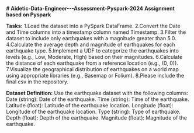 **# Aidetic-Data-Engineer---Assessment-Pyspark-2024**
**Assignment based on Pyspark**

**Tasks:**
  1.Load the dataset into a PySpark DataFrame.
  2.Convert the Date and Time columns into a timestamp column named Timestamp.
  3.Filter the dataset to include only earthquakes with a magnitude greater than 5.0. 
  4.Calculate the average depth and magnitude of earthquakes for each earthquake type.
  5.Implement a UDF to categorize the earthquakes into levels (e.g., Low, Moderate, High) based on their magnitudes.
  6.Calculate the distance of each earthquake from a reference location (e.g., (0, 0)).
  7.Visualize the geographical distribution of earthquakes on a world map using appropriate libraries (e.g., Basemap or Folium).
  8.Please include the final csv in the repository.

**Dataset Definition:**
Use the earthquake dataset with the following columns:
  Date (string): Date of the earthquake.
  Time (string): Time of the earthquake.
  Latitude (float): Latitude of the earthquake location.
  Longitude (float): Longitude of the earthquake location.
  Type (string): Type of earthquake.
  Depth (float): Depth of the earthquake.
  Magnitude (float): Magnitude of the earthquake.
